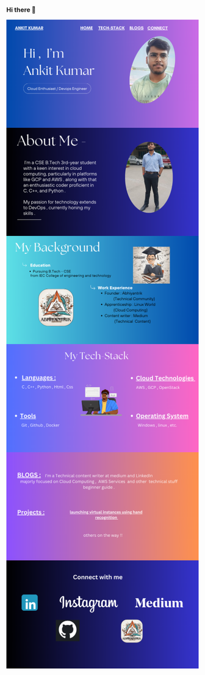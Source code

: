 ### Hi there 👋

<!--
**Kumar22Ankit/Kumar22Ankit** is a ✨ _special_ ✨ repository because its `README.md` (this file) appears on your GitHub profile.

Here are some ideas to get you started:

- 🔭 I’m currently working on ...
- 🌱 I’m currently learning ...
- 👯 I’m looking to collaborate on ...
- 🤔 I’m looking for help with ...
- 💬 Ask me about ...
- 📫 How to reach me: ...
- 😄 Pronouns: ...
- ⚡ Fun fact: ...
-->
<p><img align="left" src="https://github.com/Kumar22Ankit/Kumar22Ankit/blob/main/1.png" alt="Ankit Kumar" /></p>
<p><img align="left" src="https://github.com/Kumar22Ankit/Kumar22Ankit/blob/main/2.png" alt="Ankit Kumar" /></p>
<p><img align="left" src="https://github.com/Kumar22Ankit/Kumar22Ankit/blob/main/3.png" alt="Ankit Kumar" /></p>
<p><img align="left" src="https://github.com/Kumar22Ankit/Kumar22Ankit/blob/main/4.png" alt="Ankit Kumar" /></p>
<p><img align="left" src="https://github.com/Kumar22Ankit/Kumar22Ankit/blob/main/5.png" alt="Ankit Kumar" /></p>
<p><img align="left" src="https://github.com/Kumar22Ankit/Kumar22Ankit/blob/main/6.png" alt="Ankit Kumar" /></p>

